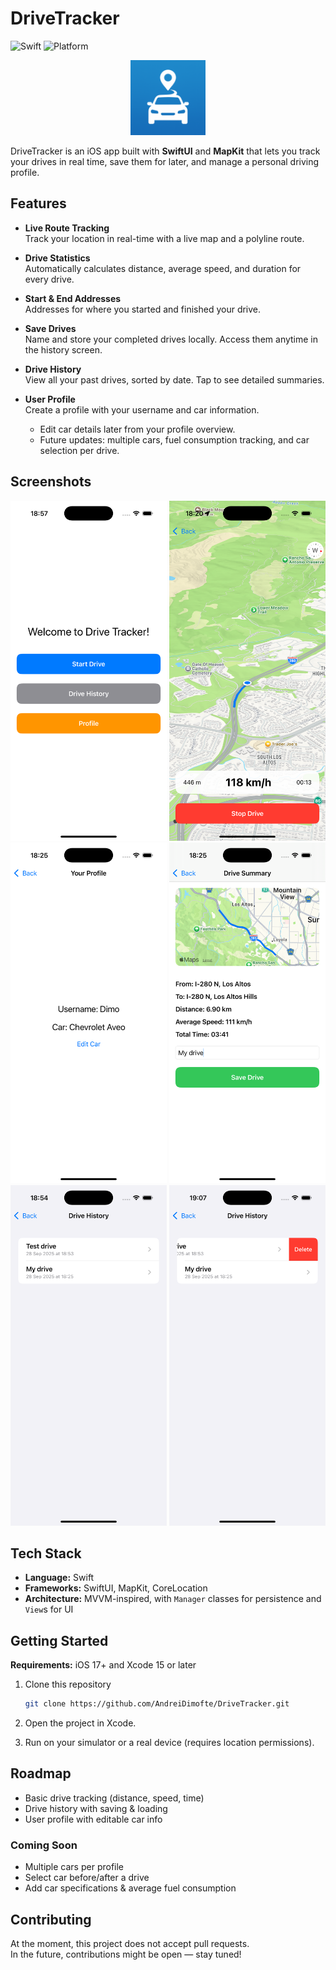# DriveTracker

![Swift](https://img.shields.io/badge/Swift-5.9-orange?logo=swift)
![Platform](https://img.shields.io/badge/platform-iOS%2017%2B-lightgrey?logo=apple)

<p align="center">
  <img src="DriveTracker/Resources/Assets.xcassets/AppIcon.appiconset/logo.png" alt="DriveTracker Logo" width="120"/>
</p>


DriveTracker is an iOS app built with **SwiftUI** and **MapKit** that lets you track your drives in real time, save them for later, and manage a personal driving profile.  

## Features

- **Live Route Tracking**  
  Track your location in real-time with a live map and a polyline route.

- **Drive Statistics**  
  Automatically calculates distance, average speed, and duration for every drive.

- **Start & End Addresses**  
  Addresses for where you started and finished your drive.

- **Save Drives**  
  Name and store your completed drives locally. Access them anytime in the history screen.

- **Drive History**  
  View all your past drives, sorted by date. Tap to see detailed summaries.

- **User Profile**  
  Create a profile with your username and car information.  
  - Edit car details later from your profile overview.  
  - Future updates: multiple cars, fuel consumption tracking, and car selection per drive.

## Screenshots

<p float="left">
  <img src="DriveTracker/Resources/Screenshots/MainView.png" alt="Start Screen" width="250"/>
  <img src="DriveTracker/Resources/Screenshots/DriveView.png" alt="Drive View" width="250"/>
  <img src="DriveTracker/Resources/Screenshots/UserProfile.png" alt="User Profile" width="250"/>
  <img src="DriveTracker/Resources/Screenshots/DriveSummary.png" alt="Drive Summary" width="250"/>
  <img src="DriveTracker/Resources/Screenshots/DriveHistory.png" alt="Drive History" width="250"/>
  <img src="DriveTracker/Resources/Screenshots/DriveDelete.png" alt="Drive Delete" width="250"/>
</p>

## Tech Stack

- **Language:** Swift
- **Frameworks:** SwiftUI, MapKit, CoreLocation
- **Architecture:** MVVM-inspired, with `Manager` classes for persistence and `View`s for UI

## Getting Started

**Requirements:** iOS 17+ and Xcode 15 or later

1. Clone this repository
   
   ```bash
   git clone https://github.com/AndreiDimofte/DriveTracker.git
   ```
2.	Open the project in Xcode.
3.	Run on your simulator or a real device (requires location permissions).

## Roadmap
- Basic drive tracking (distance, speed, time)
- Drive history with saving & loading
- User profile with editable car info

### Coming Soon
- Multiple cars per profile
- Select car before/after a drive
- Add car specifications & average fuel consumption

## Contributing

At the moment, this project does not accept pull requests.  
In the future, contributions might be open — stay tuned!
